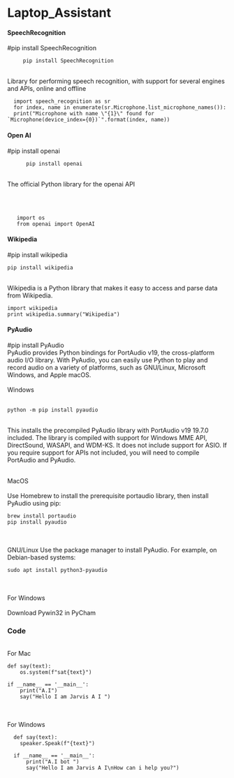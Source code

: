 # Laptop_Assistant

<h4>SpeechRecognition</h4>
  #pip install SpeechRecognition
  
         pip install SpeechRecognition
  <br>Library for performing speech recognition, with support for several engines and APIs, online and offline
    
      import speech_recognition as sr
      for index, name in enumerate(sr.Microphone.list_microphone_names()):
      print("Microphone with name \"{1}\" found for `Microphone(device_index={0})`".format(index, name))
<h4>Open AI</h4>
    #pip install openai 
          
          pip install openai
  <br> The official Python library for the openai API
    
   <br><br>
       
       import os
       from openai import OpenAI

<h4>Wikipedia</h4>
    #pip install wikipedia <br>
   
    pip install wikipedia 
  <br>Wikipedia is a Python library that makes it easy to access and parse data from Wikipedia.
    <br>
    
    import wikipedia
    print wikipedia.summary("Wikipedia")

<h4>PyAudio</h4>
    #pip install PyAudio<br>
    PyAudio provides Python bindings for PortAudio v19, the cross-platform audio I/O library. With PyAudio, you can easily use Python to play and record audio on a variety of platforms, such as GNU/Linux,         
    Microsoft Windows, and Apple macOS.
    <br><br>
    Windows<br><br>
    
    python -m pip install pyaudio

<br>
This installs the precompiled PyAudio library with PortAudio v19 19.7.0 included. The library is compiled with support for Windows MME API, DirectSound, WASAPI, and WDM-KS. It does not include support for ASIO. If you require support for APIs not included, you will need to compile PortAudio and PyAudio.<br><br>

  MacOS<br><br>
  Use Homebrew to install the prerequisite portaudio library, then install PyAudio using pip:

    brew install portaudio
    pip install pyaudio

<br><br>
GNU/Linux
Use the package manager to install PyAudio. For example, on Debian-based systems:

    sudo apt install python3-pyaudio

<br><br> For Windows <br><br>
 Download  Pywin32 in PyCham 

 
<h3>Code </h3>
 <br>
 For Mac 

    def say(text):
        os.system(f"sat{text}")

    if __name__ == '__main__':
        print("A.I")
        say("Hello I am Jarvis A I ")     

<br><br>
For Windows 
      
      def say(text):
        speaker.Speak(f"{text}")

      if __name__ == '__main__':
          print("A.I bot ")
          say("Hello I am Jarvis A I\nHow can i help you?")


